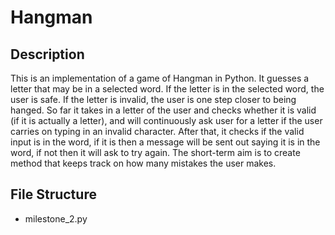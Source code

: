 # Hangman

## Description
This is an implementation of a game of Hangman in Python. It guesses a letter that may be in a selected word. If the letter is in the selected word, the user is safe. If the letter is invalid, the user is one step closer to being hanged.
So far it takes in a letter of the user and checks whether it is valid (if it is actually a letter), and will continuously ask user for a letter if the user carries on typing in an invalid character. After that, it checks if the valid input is in the word, if it is then a message will be sent out saying it is in the word, if not then it will ask to try again.
The short-term aim is to create method that keeps track on how many mistakes the user makes.
## File Structure
- milestone_2.py